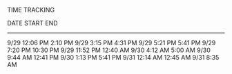 TIME TRACKING

DATE    START       END
----    --------    --------
9/29    12:06 PM    2:10 PM
9/29    3:15 PM     4:31 PM
9/29    5:21 PM     5:41 PM
9/29    7:20 PM     10:30 PM
9/29    11:52 PM    12:40 AM
9/30    4:12 AM     5:00 AM
9/30    9:44 AM     12:41 PM
9/30    1:13 PM     5:41 PM
9/31    12:14 AM    12:45 AM
9/31    8:35 AM
